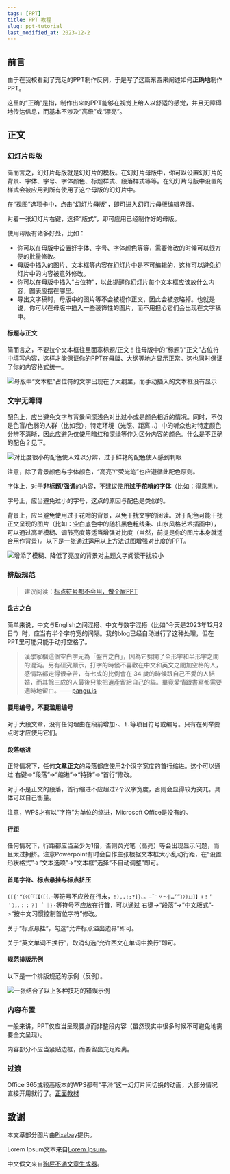 ```yaml
---
tags: [PPT]
title: PPT 教程
slug: ppt-tutorial
last_modified_at: 2023-12-2
---
```


## 前言

由于在我校看到了充足的PPT制作反例，于是写了这篇东西来阐述如何**正确地**制作PPT。

这里的“正确”是指，制作出来的PPT能够在视觉上给人以舒适的感觉，并且无障碍地传达信息，而基本不涉及“高级”或“漂亮”。

## 正文

### 幻灯片母版

简而言之，幻灯片母版就是幻灯片的模板。在幻灯片母版中，你可以设置幻灯片的背景、字体、字号、字体颜色、标题样式、段落样式等等。在幻灯片母版中设置的样式会被应用到所有使用了这个母版的幻灯片中。

在“视图”选项卡中，点击“幻灯片母版”，即可进入幻灯片母版编辑界面。

对着一张幻灯片右键，选择“版式”，即可应用已经制作好的母版。

使用母版有诸多好处，比如：

- 你可以在母版中设置好字体、字号、字体颜色等等，需要修改的时候可以很方便的批量修改。
- 母版中插入的图片、文本框等内容在幻灯片中是不可编辑的，这样可以避免幻灯片中的内容被意外修改。
- 你可以在母版中插入“占位符”，以此提醒你幻灯片每个文本框应该放什么内容，图表应摆在哪里。
- 导出文字稿时，母版中的图片等不会被视作正文，因此会被忽略掉。也就是说，你可以在母版中插入一些装饰性的图片，而不用担心它们会出现在文字稿中。

#### 标题与正文

简而言之，不要拉个文本框往里面塞标题/正文！往母版中的“标题”/“正文”占位符中填写内容，这样才能保证你的PPT在母版、大纲等地方显示正常。这也同时保证了你的内容格式统一。

![母版中“文本框”占位符的文字出现在了大纲里，而手动插入的文本框没有显示](https://s2.loli.net/2023/12/02/8q6MHNVvrkYZjxi.png)

### 文字无障碍

配色上，应当避免文字与背景间深浅色对比过小或是颜色相近的情况。同时，不仅是色盲/色弱的人群（比如我），特定环境（光照、距离…）中的听众也对特定颜色分辨不清晰，因此应避免仅使用暗红和深绿等作为区分内容的颜色。什么是不正确的配色？见下。

![对比度很小的配色使人难以分辨，过于鲜艳的配色使人感到刺眼](https://s2.loli.net/2023/12/02/gpZmsvAkLy3aoUn.jpg)

注意，除了背景颜色与字体颜色，“高亮”/“荧光笔”也应遵循此配色原则。

字体上，对于**非标题/强调**的内容，不建议使用**过于花哨的字体**（比如：得意黑）。

字号上，应当避免过小的字号，这点的原因与配色是类似的。

背景上，应当避免使用过于花哨的背景，以免干扰文字的阅读。对于配色可能干扰正文呈现的图片（比如：空白底色中的随机黑色粗线条、山水风格艺术插画中），可以通过高斯模糊、调节亮度等适当增强对比度（当然，前提是你的图片本身就适合用作背景）。以下是一张通过运用以上方法试图增强对比度的PPT。

![增添了模糊、降低了亮度的背景对主题文字阅读干扰较小](https://s2.loli.net/2023/12/02/Kau8Rm63HcXNUJh.png)

### 排版规范

> 建议阅读：[标点符号都不会用，做个屁PPT](https://zhuanlan.zhihu.com/p/32252864)

#### 盘古之白

简单来说，中文与English之间混搭、中文与数字混搭（比如“今天是2023年12月2日”）时，应当有半个字符宽的间隔。我的blog已经自动进行了这种处理，但在PPT里可能只能手动打空格了。

> 漢學家稱這個空白字元為「盤古之白」，因為它劈開了全形字和半形字之間的混沌。另有研究顯示，打字的時候不喜歡在中文和英文之間加空格的人，感情路都走得很辛苦，有七成的比例會在 34 歲的時候跟自己不愛的人結婚，而其餘三成的人最後只能把遺產留給自己的貓。畢竟愛情跟書寫都需要適時地留白。——[pangu.js](https://github.com/vinta/pangu.js/blob/master/READMEd#%E7%82%BA%E4%BB%80%E9%BA%BC%E4%BD%A0%E5%80%91%E5%B0%B1%E6%98%AF%E4%B8%8D%E8%83%BD%E5%8A%A0%E5%80%8B%E7%A9%BA%E6%A0%BC%E5%91%A2)

#### 要用编号，不要滥用编号

对于大段文章，没有任何理由在段前增加`·`、`1.`等项目符号或编号。只有在列举要点时才应使用它们。

#### 段落缩进

正常情况下，任何**文章正文**的段落都应使用2个汉字宽度的首行缩进。这个可以通过 右键->“段落”->“缩进”->“特殊”->“首行”修改。

对于不是正文的段落，首行缩进不应超过2个汉字宽度，否则会显得较为突兀。具体可以自己衡量。

注意，WPS才有以“字符”为单位的缩进，Microsoft Office是没有的。

#### 行距

任何情况下，行距都应当至少为1倍，否则荧光笔（高亮）等会出现显示问题，而且太过拥挤。注意Powerpoint有时会自作主张根据文本框大小乱动行距，在“设置形状格式”->“文本选项”->“文本框”选择“不自动调整”即可。

#### 首尾字符、标点悬挂与标点挤压

`([{‘“〔〈《「『〖【（［｛．·`等符号不应放在行末，`!),.:;?]}、。—ˇ¨〃～‖…’”〕〉》」』〗】∶！＂＇），．：；？］｀｜｝·`等符号不应放在行首，可以通过 右键->“段落”->“中文版式”->“按中文习惯控制首位字符”修改。

关于“标点悬挂”，勾选“允许标点溢出边界”即可。

关于“英文单词不换行”，取消勾选“允许西文在单词中换行”即可。

#### 规范排版示例

以下是一个排版规范的示例（反例）。

![一张结合了以上多种技巧的错误示例](https://s2.loli.net/2023/12/02/8DrIchSQ5bwLGuF.png)

### 内容布置

一般来讲，PPT仅应当呈现要点而非整段内容（虽然现实中很多时候不可避免地需要全文呈现）。

内容部分不应当紧贴边框，而要留出充足距离。

### 过渡

Office 365或较高版本的WPS都有“平滑”这一幻灯片间切换的动画，大部分情况直接开用就行了。[正面教材](https://www.bilibili.com/video/BV1TC4y1Y73K/)

## 致谢

本文章部分图片由[Pixabay](https://pixabay.com/)提供。

Lorem Ipsum文本来自[Lorem Ipsum](https://cn.lipsum.com/)。

中文假文来自[狗屁不通文章生成器](https://suulnnka.github.io/BullshitGenerator)。
